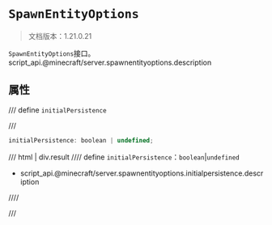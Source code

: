# `SpawnEntityOptions`

> 文档版本：1.21.0.21

`SpawnEntityOptions`接口。script_api.@minecraft/server.spawnentityoptions.description

## 属性

/// define
`initialPersistence`


///

```js
initialPersistence: boolean | undefined;
```

/// html | div.result
//// define
`initialPersistence`：`boolean`|`undefined`

- script_api.@minecraft/server.spawnentityoptions.initialpersistence.description


////

///

